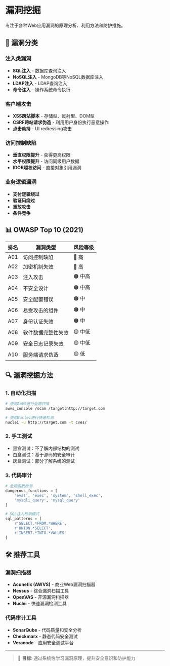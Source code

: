 # 漏洞挖掘

专注于各种Web应用漏洞的原理分析、利用方法和防护措施。

## 🎯 漏洞分类

### 注入类漏洞
- **SQL注入** - 数据库查询注入
- **NoSQL注入** - MongoDB等NoSQL数据库注入
- **LDAP注入** - LDAP查询注入
- **命令注入** - 操作系统命令执行

### 客户端攻击
- **XSS跨站脚本** - 存储型、反射型、DOM型
- **CSRF跨站请求伪造** - 利用用户身份执行恶意操作
- **点击劫持** - UI redressing攻击

### 访问控制缺陷
- **垂直权限提升** - 获得更高权限
- **水平权限提升** - 访问同级用户数据
- **IDOR越权访问** - 直接对象引用漏洞

### 业务逻辑漏洞
- **支付逻辑绕过**
- **验证码绕过**
- **重放攻击**
- **条件竞争**

## 📊 OWASP Top 10 (2021)

| 排名 | 漏洞类型 | 风险等级 |
|------|----------|----------|
| A01 | 访问控制缺陷 | 🔴 高 |
| A02 | 加密机制失效 | 🔴 高 |
| A03 | 注入攻击 | 🟠 中高 |
| A04 | 不安全设计 | 🟠 中高 |
| A05 | 安全配置错误 | 🟠 中 |
| A06 | 易受攻击的组件 | 🟠 中 |
| A07 | 身份认证失效 | 🟠 中 |
| A08 | 软件数据完整性失效 | 🟡 中低 |
| A09 | 安全日志记录失效 | 🟡 中低 |
| A10 | 服务端请求伪造 | 🟡 低 |

## 🔍 漏洞挖掘方法

### 1. 自动化扫描
```bash
# 使用AWVS进行全面扫描
awvs_console /scan /target:http://target.com

# 使用Nuclei进行快速检测
nuclei -u http://target.com -t cves/
```

### 2. 手工测试
- 黑盒测试：不了解内部结构的测试
- 白盒测试：基于源码的安全审计
- 灰盒测试：部分了解系统的测试

### 3. 代码审计
```python
# 危险函数检测
dangerous_functions = [
    'eval', 'exec', 'system', 'shell_exec',
    'mysqli_query', 'mysql_query'
]

# SQL注入检测模式
sql_patterns = [
    r'SELECT.*FROM.*WHERE',
    r'UNION.*SELECT',
    r'INSERT.*INTO.*VALUES'
]
```

## 🛠️ 推荐工具

### 漏洞扫描器
- **Acunetix (AWVS)** - 商业Web漏洞扫描器
- **Nessus** - 综合漏洞扫描工具
- **OpenVAS** - 开源漏洞扫描器
- **Nuclei** - 快速漏洞检测工具

### 代码审计工具
- **SonarQube** - 代码质量和安全分析
- **Checkmarx** - 静态代码安全测试
- **Veracode** - 应用安全测试平台

---

> 🎯 **目标**: 通过系统性学习漏洞原理，提升安全意识和防护能力

